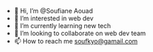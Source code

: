 - 👋 Hi, I’m @Soufiane Aouad
- 👀 I’m interested in web dev
- 🌱 I’m currently learning new tech
- 💞️ I’m looking to collaborate on web dev team
- 📫 How to reach me soufkyo@gamail.com

<!---
soufkyo/soufkyo is a ✨ special ✨ repository because its `README.md` (this file) appears on your GitHub profile.
You can click the Preview link to take a look at your changes.
--->
